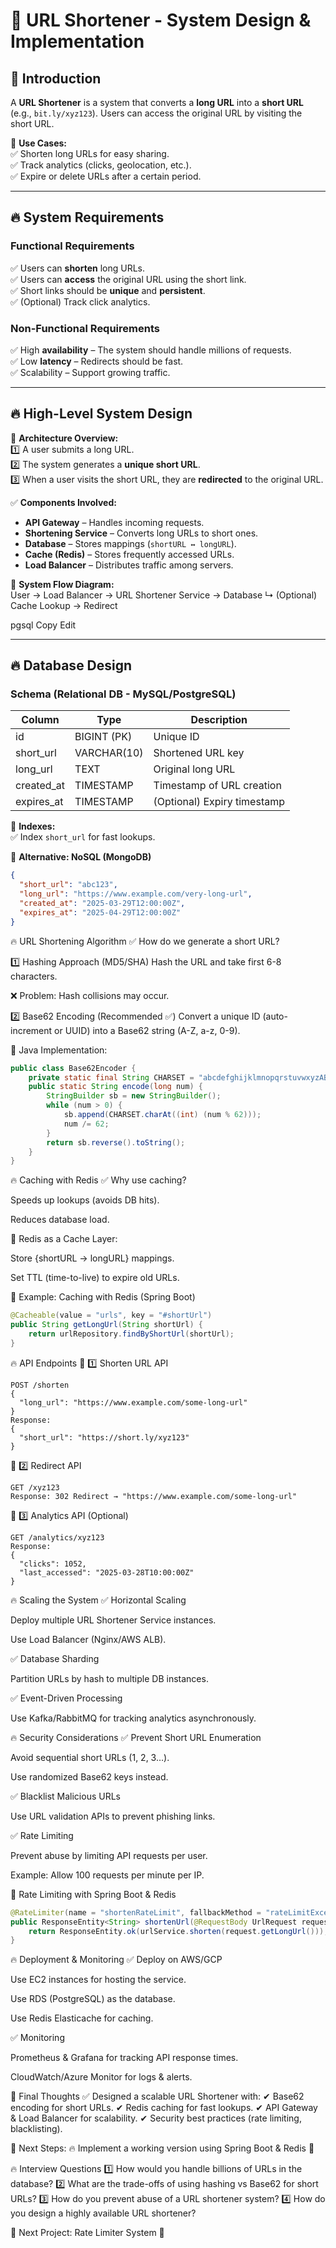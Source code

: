 # 🔗 **URL Shortener - System Design & Implementation**  

## 🚀 **Introduction**  

A **URL Shortener** is a system that converts a **long URL** into a **short URL** (e.g., `bit.ly/xyz123`). Users can access the original URL by visiting the short URL.  

📌 **Use Cases:**  
✅ Shorten long URLs for easy sharing.  
✅ Track analytics (clicks, geolocation, etc.).  
✅ Expire or delete URLs after a certain period.  

---

## 🔥 **System Requirements**  

### **Functional Requirements**  
✅ Users can **shorten** long URLs.  
✅ Users can **access** the original URL using the short link.  
✅ Short links should be **unique** and **persistent**.  
✅ (Optional) Track click analytics.  

### **Non-Functional Requirements**  
✅ High **availability** – The system should handle millions of requests.  
✅ Low **latency** – Redirects should be fast.  
✅ Scalability – Support growing traffic.  

---

## 🔥 **High-Level System Design**  

📌 **Architecture Overview:**  
1️⃣ A user submits a long URL.  
2️⃣ The system generates a **unique short URL**.  
3️⃣ When a user visits the short URL, they are **redirected** to the original URL.  

✅ **Components Involved:**  
- **API Gateway** – Handles incoming requests.  
- **Shortening Service** – Converts long URLs to short ones.  
- **Database** – Stores mappings (`shortURL ↔ longURL`).  
- **Cache (Redis)** – Stores frequently accessed URLs.  
- **Load Balancer** – Distributes traffic among servers.  

📌 **System Flow Diagram:**  
User → Load Balancer → URL Shortener Service → Database
↳ (Optional) Cache Lookup → Redirect

pgsql
Copy
Edit

---

## 🔥 **Database Design**  

### **Schema (Relational DB - MySQL/PostgreSQL)**  

| Column       | Type         | Description                     |
|-------------|-------------|---------------------------------|
| id          | BIGINT (PK)  | Unique ID                      |
| short_url   | VARCHAR(10)  | Shortened URL key              |
| long_url    | TEXT         | Original long URL              |
| created_at  | TIMESTAMP    | Timestamp of URL creation      |
| expires_at  | TIMESTAMP    | (Optional) Expiry timestamp    |

📌 **Indexes:**  
✅ Index `short_url` for fast lookups.  

📌 **Alternative: NoSQL (MongoDB)**  
```json
{
  "short_url": "abc123",
  "long_url": "https://www.example.com/very-long-url",
  "created_at": "2025-03-29T12:00:00Z",
  "expires_at": "2025-04-29T12:00:00Z"
}
```
🔥 URL Shortening Algorithm
✅ How do we generate a short URL?

1️⃣ Hashing Approach (MD5/SHA)
Hash the URL and take first 6-8 characters.

❌ Problem: Hash collisions may occur.

2️⃣ Base62 Encoding (Recommended ✅)
Convert a unique ID (auto-increment or UUID) into a Base62 string (A-Z, a-z, 0-9).

📌 Java Implementation:

```java
public class Base62Encoder {
    private static final String CHARSET = "abcdefghijklmnopqrstuvwxyzABCDEFGHIJKLMNOPQRSTUVWXYZ0123456789";
    public static String encode(long num) {
        StringBuilder sb = new StringBuilder();
        while (num > 0) {
            sb.append(CHARSET.charAt((int) (num % 62)));
            num /= 62;
        }
        return sb.reverse().toString();
    }
}
```
🔥 Caching with Redis
✅ Why use caching?

Speeds up lookups (avoids DB hits).

Reduces database load.

📌 Redis as a Cache Layer:

Store {shortURL → longURL} mappings.

Set TTL (time-to-live) to expire old URLs.

📌 Example: Caching with Redis (Spring Boot)

```java
@Cacheable(value = "urls", key = "#shortUrl")
public String getLongUrl(String shortUrl) {
    return urlRepository.findByShortUrl(shortUrl);
}
```
🔥 API Endpoints
📌 1️⃣ Shorten URL API

```http
POST /shorten
{
  "long_url": "https://www.example.com/some-long-url"
}
Response:
{
  "short_url": "https://short.ly/xyz123"
}
```
📌 2️⃣ Redirect API

```http
GET /xyz123
Response: 302 Redirect → "https://www.example.com/some-long-url"
```
📌 3️⃣ Analytics API (Optional)

```http
GET /analytics/xyz123
Response:
{
  "clicks": 1052,
  "last_accessed": "2025-03-28T10:00:00Z"
}
```
🔥 Scaling the System
✅ Horizontal Scaling

Deploy multiple URL Shortener Service instances.

Use Load Balancer (Nginx/AWS ALB).

✅ Database Sharding

Partition URLs by hash to multiple DB instances.

✅ Event-Driven Processing

Use Kafka/RabbitMQ for tracking analytics asynchronously.

🔥 Security Considerations
✅ Prevent Short URL Enumeration

Avoid sequential short URLs (1, 2, 3…).

Use randomized Base62 keys instead.

✅ Blacklist Malicious URLs

Use URL validation APIs to prevent phishing links.

✅ Rate Limiting

Prevent abuse by limiting API requests per user.

Example: Allow 100 requests per minute per IP.

📌 Rate Limiting with Spring Boot & Redis

```java
@RateLimiter(name = "shortenRateLimit", fallbackMethod = "rateLimitExceeded")
public ResponseEntity<String> shortenUrl(@RequestBody UrlRequest request) {
    return ResponseEntity.ok(urlService.shorten(request.getLongUrl()));
}
```
🔥 Deployment & Monitoring
✅ Deploy on AWS/GCP

Use EC2 instances for hosting the service.

Use RDS (PostgreSQL) as the database.

Use Redis Elasticache for caching.

✅ Monitoring

Prometheus & Grafana for tracking API response times.

CloudWatch/Azure Monitor for logs & alerts.

🎯 Final Thoughts
✅ Designed a scalable URL Shortener with:
✔ Base62 encoding for short URLs.
✔ Redis caching for fast lookups.
✔ API Gateway & Load Balancer for scalability.
✔ Security best practices (rate limiting, blacklisting).

📌 Next Steps:
🔥 Implement a working version using Spring Boot & Redis 🚀

🔥 Interview Questions
1️⃣ How would you handle billions of URLs in the database?
2️⃣ What are the trade-offs of using hashing vs Base62 for short URLs?
3️⃣ How do you prevent abuse of a URL shortener system?
4️⃣ How do you design a highly available URL shortener?

📌 Next Project: Rate Limiter System 🚀
